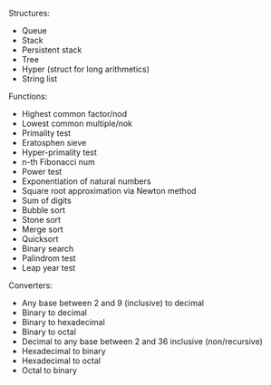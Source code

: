 Structures:  
- Queue
- Stack
- Persistent stack
- Tree
- Hyper (struct for long arithmetics)
- String list

Functions:
- Highest common factor/nod
- Lowest common multiple/nok
- Primality test
- Eratosphen sieve
- Hyper-primality test
- n-th Fibonacci num
- Power test
- Exponentiation of natural numbers
- Square root approximation via Newton method
- Sum of digits
- Bubble sort
- Stone sort
- Merge sort
- Quicksort
- Binary search
- Palindrom test
- Leap year test

Converters:
- Any base between 2 and 9 (inclusive) to decimal
- Binary to decimal
- Binary to hexadecimal
- Binary to octal
- Decimal to any base between 2 and 36 inclusive (non/recursive)
- Hexadecimal to binary
- Hexadecimal to octal
- Octal to binary
